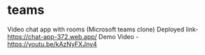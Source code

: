 # teams

Video chat app with rooms (Microsoft teams clone)
Deployed link- https://chat-app-372.web.app/
Demo Video - https://youtu.be/kAzNyFXJny4
